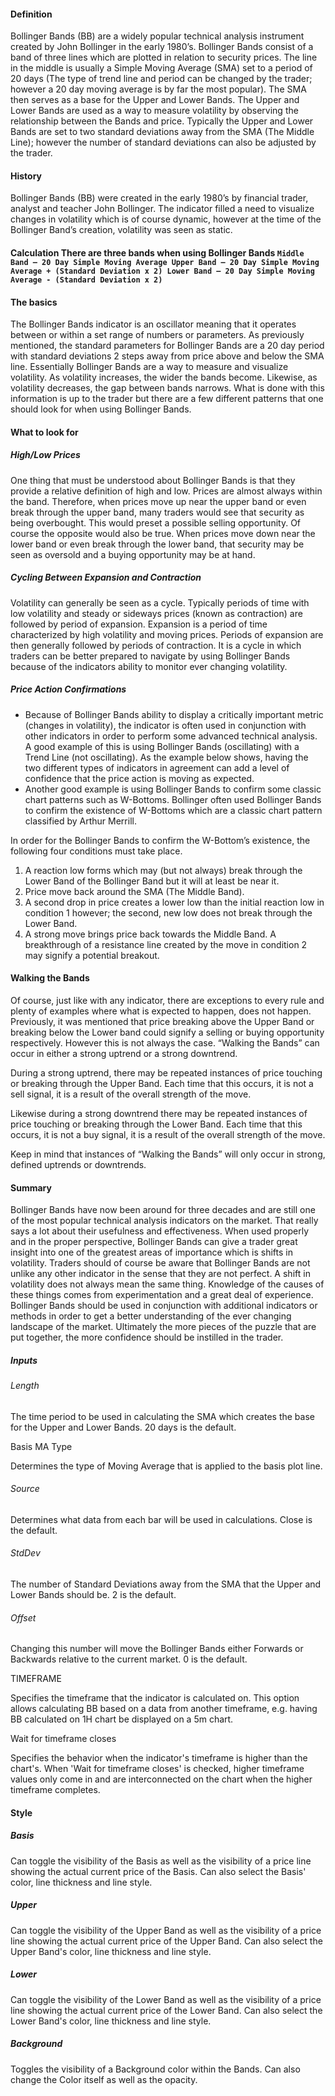 #### Definition

Bollinger Bands (BB) are a widely popular technical analysis instrument created by John Bollinger in the early 1980’s. Bollinger Bands consist of a band of three lines which are plotted in relation to security prices. The line in the middle is usually a Simple Moving Average (SMA) set to a period of 20 days (The type of trend line and period can be changed by the trader; however a 20 day moving average is by far the most popular). The SMA then serves as a base for the Upper and Lower Bands. The Upper and Lower Bands are used as a way to measure volatility by observing the relationship between the Bands and price. Typically the Upper and Lower Bands are set to two standard deviations away from the SMA (The Middle Line); however the number of standard deviations can also be adjusted by the trader.

#### History

Bollinger Bands (BB) were created in the early 1980’s by financial trader, analyst and teacher John Bollinger. The indicator filled a need to visualize changes in volatility which is of course dynamic, however at the time of the Bollinger Band’s creation, volatility was seen as static.

#### Calculation There are three bands when using Bollinger Bands ``` Middle Band – 20 Day Simple Moving Average Upper Band – 20 Day Simple Moving Average + (Standard Deviation x 2) Lower Band – 20 Day Simple Moving Average - (Standard Deviation x 2) ```

#### The basics

The Bollinger Bands indicator is an oscillator meaning that it operates between or within a set range of numbers or parameters. As previously mentioned, the standard parameters for Bollinger Bands are a 20 day period with standard deviations 2 steps away from price above and below the SMA line. Essentially Bollinger Bands are a way to measure and visualize volatility. As volatility increases, the wider the bands become. Likewise, as volatility decreases, the gap between bands narrows. What is done with this information is up to the trader but there are a few different patterns that one should look for when using Bollinger Bands.

#### What to look for

##### High/Low Prices

One thing that must be understood about Bollinger Bands is that they provide a relative definition of high and low. Prices are almost always within the band. Therefore, when prices move up near the upper band or even break through the upper band, many traders would see that security as being overbought. This would preset a possible selling opportunity. Of course the opposite would also be true. When prices move down near the lower band or even break through the lower band, that security may be seen as oversold and a buying opportunity may be at hand.

##### Cycling Between Expansion and Contraction

Volatility can generally be seen as a cycle. Typically periods of time with low volatility and steady or sideways prices (known as contraction) are followed by period of expansion. Expansion is a period of time characterized by high volatility and moving prices. Periods of expansion are then generally followed by periods of contraction. It is a cycle in which traders can be better prepared to navigate by using Bollinger Bands because of the indicators ability to monitor ever changing volatility.

##### Price Action Confirmations

* Because of Bollinger Bands ability to display a critically important metric (changes in volatility), the indicator is often used in conjunction with other indicators in order to perform some advanced technical analysis. A good example of this is using Bollinger Bands (oscillating) with a Trend Line (not oscillating). As the example below shows, having the two different types of indicators in agreement can add a level of confidence that the price action is moving as expected.
* Another good example is using Bollinger Bands to confirm some classic chart patterns such as W-Bottoms. Bollinger often used Bollinger Bands to confirm the existence of W-Bottoms which are a classic chart pattern classified by Arthur Merrill.

In order for the Bollinger Bands to confirm the W-Bottom’s existence, the following four conditions must take place.

1. A reaction low forms which may (but not always) break through the Lower Band of the Bollinger Band but it will at least be near it.
2. Price move back around the SMA (The Middle Band).
3. A second drop in price creates a lower low than the initial reaction low in condition 1 however; the second, new low does not break through the Lower Band.
4. A strong move brings price back towards the Middle Band. A breakthrough of a resistance line created by the move in condition 2 may signify a potential breakout.

#### Walking the Bands

Of course, just like with any indicator, there are exceptions to every rule and plenty of examples where what is expected to happen, does not happen. Previously, it was mentioned that price breaking above the Upper Band or breaking below the Lower band could signify a selling or buying opportunity respectively. However this is not always the case. “Walking the Bands” can occur in either a strong uptrend or a strong downtrend.

During a strong uptrend, there may be repeated instances of price touching or breaking through the Upper Band. Each time that this occurs, it is not a sell signal, it is a result of the overall strength of the move.

Likewise during a strong downtrend there may be repeated instances of price touching or breaking through the Lower Band. Each time that this occurs, it is not a buy signal, it is a result of the overall strength of the move.

Keep in mind that instances of “Walking the Bands” will only occur in strong, defined uptrends or downtrends.

#### Summary

Bollinger Bands have now been around for three decades and are still one of the most popular technical analysis indicators on the market. That really says a lot about their usefulness and effectiveness. When used properly and in the proper perspective, Bollinger Bands can give a trader great insight into one of the greatest areas of importance which is shifts in volatility. Traders should of course be aware that Bollinger Bands are not unlike any other indicator in the sense that they are not perfect. A shift in volatility does not always mean the same thing. Knowledge of the causes of these things comes from experimentation and a great deal of experience. Bollinger Bands should be used in conjunction with additional indicators or methods in order to get a better understanding of the ever changing landscape of the market. Ultimately the more pieces of the puzzle that are put together, the more confidence should be instilled in the trader.

##### Inputs

###### Length

The time period to be used in calculating the SMA which creates the base for the Upper and Lower Bands. 20 days is the default.

Basis MA Type

Determines the type of Moving Average that is applied to the basis plot line.

###### Source

Determines what data from each bar will be used in calculations. Close is the default.

###### StdDev

The number of Standard Deviations away from the SMA that the Upper and Lower Bands should be. 2 is the default.

###### Offset

Changing this number will move the Bollinger Bands either Forwards or Backwards relative to the current market. 0 is the default.

TIMEFRAME

Specifies the timeframe that the indicator is calculated on. This option allows calculating BB based on a data from another timeframe, e.g. having BB calculated on 1H chart be displayed on a 5m chart.

Wait for timeframe closes

Specifies the behavior when the indicator's timeframe is higher than the chart's. When 'Wait for timeframe closes' is checked, higher timeframe values only come in and are interconnected on the chart when the higher timeframe completes.

#### Style

##### Basis

Can toggle the visibility of the Basis as well as the visibility of a price line showing the actual current price of the Basis. Can also select the Basis' color, line thickness and line style.

##### Upper

Can toggle the visibility of the Upper Band as well as the visibility of a price line showing the actual current price of the Upper Band. Can also select the Upper Band's color, line thickness and line style.

##### Lower

Can toggle the visibility of the Lower Band as well as the visibility of a price line showing the actual current price of the Lower Band. Can also select the Lower Band's color, line thickness and line style.

##### Background

Toggles the visibility of a Background color within the Bands. Can also change the Color itself as well as the opacity.